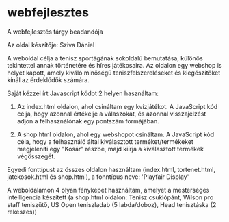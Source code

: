 # webfejlesztes
A webfejlesztés tárgy beadandója

Az oldal készítője: Sziva Dániel



A weboldal célja a tenisz sportágának sokoldalú bemutatása, különös tekintettel annak történetére és híres játékosaira. 
Az oldalon egy webshop is helyet kapott, amely kiváló minőségű teniszfelszereléseket és kiegészítőket kínál az érdeklődők számára.

Saját kézzel írt Javascript kódot 2 helyen használtam:

1) Az index.html oldalon, ahol csináltam egy kvízjátékot. 
A JavaScript kód célja, hogy azonnal értékelje a válaszokat, és azonnal visszajelzést adjon a felhasználónak egy pontszám formájában.

2) A shop.html oldalon, ahol egy webshopot csináltam.
A JavaScript kód céla, hogy a felhasználó által kiválasztott terméket/termékeket megjeleníti egy "Kosár" részbe, majd kiírja a kiválasztott termékek végösszegét. 

Egyedi fonttípust az összes oldalon használtam (index.html, tortenet.html, jatekosok.html és shop.html), a fonntípus neve: 'Playfair Display'

A weboldalamon 4 olyan fényképet használtam, amelyet a mesterséges intelligencia készített (a shop.html oldalon: Tenisz csuklópánt, Wilson pro staff teniszütő, US Open teniszladab (5 labda/doboz), Head tenisztáska (2 rekeszes))


